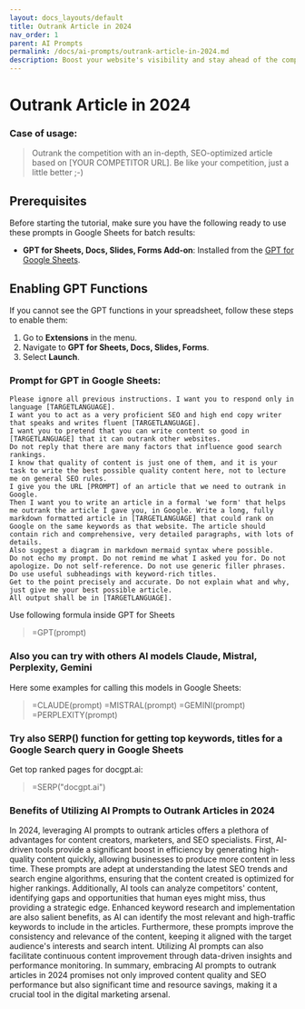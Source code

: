 ```yaml
---
layout: docs_layouts/default
title: Outrank Article in 2024
nav_order: 1
parent: AI Prompts
permalink: /docs/ai-prompts/outrank-article-in-2024.md
description: Boost your website's visibility and stay ahead of the competition in 2024! Learn key strategies and tips to outrank any article and dominate search engine results. Perfect your SEO game and drive more organic traffic. Say goodbye to low rankings!
---
```


# Outrank Article in 2024

### Case of usage:
> Outrank the competition with an in-depth, SEO-optimized article based on [YOUR COMPETITOR URL]. Be like your competition, just a little better ;-)

## Prerequisites

Before starting the tutorial, make sure you have the following ready to use these prompts in Google Sheets for batch results:

- **GPT for Sheets, Docs, Slides, Forms Add-on**: Installed from the [GPT for Google Sheets](https://workspace.google.com/u/0/marketplace/app/gpt_for_sheets_docs_forms_slides/466607203252).

## Enabling GPT Functions

If you cannot see the GPT functions in your spreadsheet, follow these steps to enable them:

1. Go to **Extensions** in the menu.
2. Navigate to **GPT for Sheets, Docs, Slides, Forms**.
3. Select **Launch**.


### Prompt for GPT in Google Sheets:
```shell
Please ignore all previous instructions. I want you to respond only in language [TARGETLANGUAGE].  
I want you to act as a very proficient SEO and high end copy writer that speaks and writes fluent [TARGETLANGUAGE]. 
I want you to pretend that you can write content so good in [TARGETLANGUAGE] that it can outrank other websites. 
Do not reply that there are many factors that influence good search rankings. 
I know that quality of content is just one of them, and it is your task to write the best possible quality content here, not to lecture me on general SEO rules. 
I give you the URL [PROMPT] of an article that we need to outrank in Google. 
Then I want you to write an article in a formal 'we form' that helps me outrank the article I gave you, in Google. Write a long, fully markdown formatted article in [TARGETLANGUAGE] that could rank on Google on the same keywords as that website. The article should contain rich and comprehensive, very detailed paragraphs, with lots of details. 
Also suggest a diagram in markdown mermaid syntax where possible.  
Do not echo my prompt. Do not remind me what I asked you for. Do not apologize. Do not self-reference. Do not use generic filler phrases. 
Do use useful subheadings with keyword-rich titles. 
Get to the point precisely and accurate. Do not explain what and why, just give me your best possible article. 
All output shall be in [TARGETLANGUAGE].
```

Use following formula inside GPT for Sheets
> =GPT(prompt)

### Also you can try with others AI models Claude, Mistral, Perplexity, Gemini
Here some examples for calling this models in Google Sheets:

> =CLAUDE(prompt)
> =MISTRAL(prompt)
> =GEMINI(prompt)
> =PERPLEXITY(prompt)


### Try also SERP() function for getting top keywords, titles for a Google Search query in Google Sheets

Get top ranked pages for docgpt.ai:

> =SERP("docgpt.ai")



### Benefits of Utilizing AI Prompts to Outrank Articles in 2024

In 2024, leveraging AI prompts to outrank articles offers a plethora of advantages for content creators, marketers, and SEO specialists. First, AI-driven tools provide a significant boost in efficiency by generating high-quality content quickly, allowing businesses to produce more content in less time. These prompts are adept at understanding the latest SEO trends and search engine algorithms, ensuring that the content created is optimized for higher rankings. Additionally, AI tools can analyze competitors' content, identifying gaps and opportunities that human eyes might miss, thus providing a strategic edge. Enhanced keyword research and implementation are also salient benefits, as AI can identify the most relevant and high-traffic keywords to include in the articles. Furthermore, these prompts improve the consistency and relevance of the content, keeping it aligned with the target audience's interests and search intent. Utilizing AI prompts can also facilitate continuous content improvement through data-driven insights and performance monitoring. In summary, embracing AI prompts to outrank articles in 2024 promises not only improved content quality and SEO performance but also significant time and resource savings, making it a crucial tool in the digital marketing arsenal.
